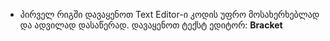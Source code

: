 - პირველ რიგში დავაყენოთ Text Editor-ი კოდის უფრო მოსახერხებლად და ადვილად დასაწერად. დავაყენოთ ტექსტ ედიტორ: <b>Bracket</b>

